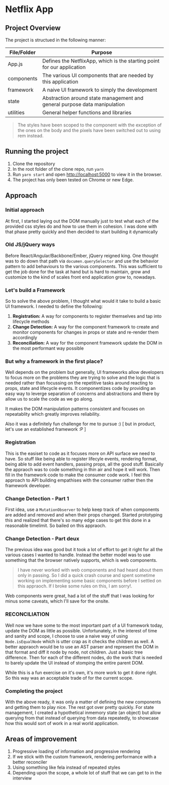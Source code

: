 # Netflix App

## Project Overview

The project is structued in the following manner:

| File/Folder | Purpose                                                                   |
| ----------- | ------------------------------------------------------------------------- |
| App.js      | Defines the NetflixApp, which is the starting point for our application   |
| components  | The various UI components that are needed by this application             |
| framework   | A naive UI framework to simply the development                            |
| state       | Abstraction around state management and general purpose data manipulation |
| utilities   | General helper functions and libraries                                    |

> The styles have been scoped to the component with the exception of the ones on the body and the pixels have been switched out to using rem instead.

## Running the project

1. Clone the repository
2. In the root folder of the clone repo, run `yarn`
3. Run `yarn start` and open [http://localhost:5000](http://localhost:5000) to view it in the browser.
4. The project has only been tested on Chrome or new Edge.

## Approach

### Initial approach

At first, I started laying out the DOM manually just to test what each of the provided css styles do and how to use them in cohesion. I was done with that phase pretty quickly and then decided to start building it dynamically

### Old JS/jQuery ways

Before React/Angular/Backbone/Ember, jQuery reigned king. One thought was to do down that path via `documen.querySelector` and use the behavior pattern to add behaviours to the various components. This was sufficient to get the job done for the task at hand but is hard to maintain, grow and customize to the kind of scales front end application grow to, nowadays.

### Let's build a Framework

So to solve the above problem, I thought what would it take to build a basic UI framework. I needed to define the following:

1. **Registration:** A way for components to register themselves and tap into lifecycle methods
2. **Change Detection:** A way for the component framework to create and monitor components for changes in props or state and re-render them accordingly
3. **Reconciliation:** A way for the component framework update the DOM in the most performant way possible

### But why a framework in the first place?

Well depends on the problem but generally, UI frameworks allow developers to focus more on the problems they are trying to solve and the logic that is needed rather than focussing on the repetitive tasks around reacting to props, state and lifecycle events. It componentizes code by providing an easy way to leverge separation of concerns and abstractions and there by allow us to scale the code as we go along.

It makes the DOM manipulation patterns consistent and focuses on repeatablity which greatly improves reliability.

Also it was a definitely fun challenge for me to pursue :) [ but in product, let's use an established framework :P ]

### Registration

This is the easiset to code as it focuses more on API surface we need to have. So stuff like being able to register lifecyle events, rendering format, being able to add event handlers, passing props, all the good stuff. Basically the appraoch was to code something in thin air and hope it will work. Then fill in the framework code to make the consumer code work. I feel this approach to API building empathises with the consumer rather then the framework developer.

### Change Detection - Part 1

First idea, use a `MutationObserver` to help keep track of when components are added and removed and when their props changed. Started prototyping this and realized that there's so many edge cases to get this done in a reasonable timelimit. So bailed on this appraoch.

### Change Detection - Part deux

The previous idea was good but it took a lot of effort to get it right for all the various cases I wanted to handle. Instead the better model was to use something that the browser natively supports, which is web components.

> I have never worked with web components and had heard about them only in passing. So I did a quick crash course and spent sometime working on implementing some basic components before I settled on this appraoch. If I broke some rules on this, I am sorry!.

Web components were great, had a lot of the stuff that I was looking for minus some caveats, which I'll save for the onsite.

### RECONCILIATION

Well now we have some to the most important part of a UI framework today, update the DOM as little as possible. Unfortunately, in the interest of time and sanity and scope, I choose to use a naive way of using `Node.isEqualNode` which is utter crap as it checks the children as well. A better appraoch would be to use an AST parser and represent the DOM in that format and diff it node by node, not children. Just a basic tree difference. Then for each of the different nodes, do the work that is needed to barely update the UI instead of stomping the entire parent DOM.

While this is a fun exercise on it's own, it's more work to get it done right. So this way was an acceptable trade of for the current scope.

### Completing the project

With the above ready, it was only a matter of defining the new components and getting them to play nice. The rest got over pretty quickly. For state management, I created a hypothetical inmemory state (an object) but allow querying from that instead of querying from data repeatedly, to showcase how this would sort of work in a real world application.

## Areas of improvement

1. Progressive loading of information and progressive rendering
2. If we stick with the custom framework, rendering performance with a better reconciler
3. Using something like fela instead of repeated styles
4. Depending upon the scope, a whole lot of stuff that we can get to in the interview
